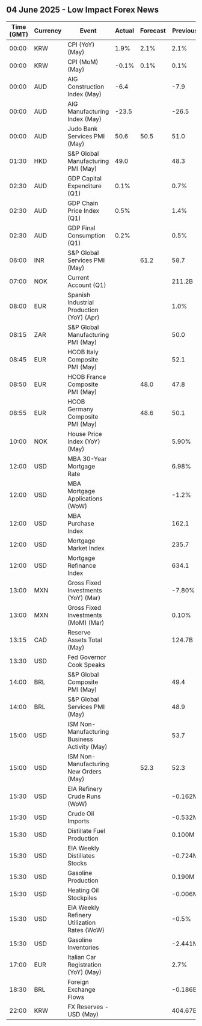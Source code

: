## 04 June 2025 - Low Impact Forex News

| Time (GMT) | Currency | Event | Actual | Forecast | Previous |
|------|----------|-------|--------|----------|----------|
| 00:00 | KRW | CPI (YoY) (May) | 1.9% | 2.1% | 2.1% |
| 00:00 | KRW | CPI (MoM) (May) | -0.1% | 0.1% | 0.1% |
| 00:00 | AUD | AIG Construction Index (May) | -6.4 |  | -7.9 |
| 00:00 | AUD | AIG Manufacturing Index (May) | -23.5 |  | -26.5 |
| 00:00 | AUD | Judo Bank Services PMI (May) | 50.6 | 50.5 | 51.0 |
| 01:30 | HKD | S&P Global Manufacturing PMI (May) | 49.0 |  | 48.3 |
| 02:30 | AUD | GDP Capital Expenditure (Q1) | 0.1% |  | 0.7% |
| 02:30 | AUD | GDP Chain Price Index (Q1) | 0.5% |  | 1.4% |
| 02:30 | AUD | GDP Final Consumption (Q1) | 0.2% |  | 0.5% |
| 06:00 | INR | S&P Global Services PMI (May) |  | 61.2 | 58.7 |
| 07:00 | NOK | Current Account (Q1) |  |  | 211.2B |
| 08:00 | EUR | Spanish Industrial Production (YoY) (Apr) |  |  | 1.0% |
| 08:15 | ZAR | S&P Global Manufacturing PMI (May) |  |  | 50.0 |
| 08:45 | EUR | HCOB Italy Composite PMI (May) |  |  | 52.1 |
| 08:50 | EUR | HCOB France Composite PMI (May) |  | 48.0 | 47.8 |
| 08:55 | EUR | HCOB Germany Composite PMI (May) |  | 48.6 | 50.1 |
| 10:00 | NOK | House Price Index (YoY) (May) |  |  | 5.90% |
| 12:00 | USD | MBA 30-Year Mortgage Rate |  |  | 6.98% |
| 12:00 | USD | MBA Mortgage Applications (WoW) |  |  | -1.2% |
| 12:00 | USD | MBA Purchase Index |  |  | 162.1 |
| 12:00 | USD | Mortgage Market Index |  |  | 235.7 |
| 12:00 | USD | Mortgage Refinance Index |  |  | 634.1 |
| 13:00 | MXN | Gross Fixed Investments (YoY) (Mar) |  |  | -7.80% |
| 13:00 | MXN | Gross Fixed Investments (MoM) (Mar) |  |  | 0.10% |
| 13:15 | CAD | Reserve Assets Total (May) |  |  | 124.7B |
| 13:30 | USD | Fed Governor Cook Speaks |  |  |  |
| 14:00 | BRL | S&P Global Composite PMI (May) |  |  | 49.4 |
| 14:00 | BRL | S&P Global Services PMI (May) |  |  | 48.9 |
| 15:00 | USD | ISM Non-Manufacturing Business Activity (May) |  |  | 53.7 |
| 15:00 | USD | ISM Non-Manufacturing New Orders (May) |  | 52.3 | 52.3 |
| 15:30 | USD | EIA Refinery Crude Runs (WoW) |  |  | -0.162M |
| 15:30 | USD | Crude Oil Imports |  |  | -0.532M |
| 15:30 | USD | Distillate Fuel Production |  |  | 0.100M |
| 15:30 | USD | EIA Weekly Distillates Stocks |  |  | -0.724M |
| 15:30 | USD | Gasoline Production |  |  | 0.190M |
| 15:30 | USD | Heating Oil Stockpiles |  |  | -0.006M |
| 15:30 | USD | EIA Weekly Refinery Utilization Rates (WoW) |  |  | -0.5% |
| 15:30 | USD | Gasoline Inventories |  |  | -2.441M |
| 17:00 | EUR | Italian Car Registration (YoY) (May) |  |  | 2.7% |
| 18:30 | BRL | Foreign Exchange Flows |  |  | -0.186B |
| 22:00 | KRW | FX Reserves - USD (May) |  |  | 404.67B |
